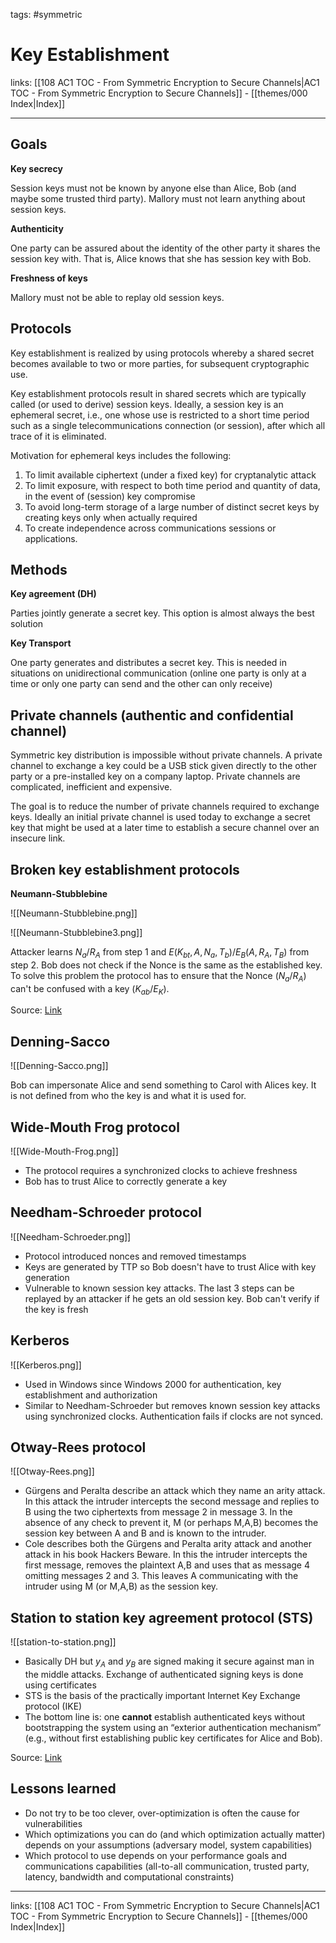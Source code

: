 tags: #symmetric 

# Key Establishment

links:  [[108 AC1 TOC - From Symmetric Encryption to Secure Channels|AC1 TOC - From Symmetric Encryption to Secure Channels]] - [[themes/000 Index|Index]]

---

## Goals

**Key secrecy**

Session keys must not be known by anyone else than Alice, Bob (and maybe some trusted third party). Mallory must not learn anything about session keys.

**Authenticity**

One party can be assured about the identity of the other party it shares the session key with. That is, Alice knows that she has session key with Bob.

**Freshness of keys**

Mallory must not be able to replay old session keys.

## Protocols

Key establishment is realized by using protocols whereby a shared secret becomes available to two or more parties, for subsequent cryptographic use.

Key establishment protocols result in shared secrets which are typically called (or used to derive) session keys. Ideally, a session key is an ephemeral secret, i.e., one whose use is restricted to a short time period such as a single telecommunications connection (or session), after which all trace of it is eliminated.

Motivation for ephemeral keys includes the following:

1. To limit available ciphertext (under a fixed key) for cryptanalytic attack
2. To limit exposure, with respect to both time period and quantity of data, in the event of (session) key compromise
3. To avoid long-term storage of a large number of distinct secret keys by creating keys only when actually required
4. To create independence across communications sessions or applications.

## Methods

**Key agreement (DH)**

Parties jointly generate a secret key. This option is almost always the best solution

**Key Transport**

One party generates and distributes a secret key. This is needed in situations on unidirectional communication (online one party is only at a time or only one party can send and the other can only receive)

## Private channels (authentic and confidential channel)

Symmetric key distribution is impossible without private channels. A private channel to exchange a key could be a USB stick given directly to the other party or a pre-installed key on a company laptop. Private channels are complicated, inefficient and expensive.

The goal is to reduce the number of private channels required to exchange keys. Ideally an initial private channel is used today to exchange a secret key that might be used at a later time to establish a secure channel over an insecure link.

## Broken key establishment protocols

**Neumann-Stubblebine**

![[Neumann-Stubblebine.png]]

![[Neumann-Stubblebine3.png]]

Attacker learns $N_a / R_A$  from step 1 and $E(K_{bt}, A, N_a, T_b) / E_B(A, R_A, T_B)$ from step 2. Bob does not check if the Nonce is the same as the established key. To solve this problem the protocol has to ensure that the Nonce ($N_a / R_A$) can't be confused with a key ($K_{ab} / E_K$).

Source: [Link](https://rg1-teaching.mpi-inf.mpg.de/old-ag2/teaching/autreas/v14-autreas-english-ns.pdf)

## Denning-Sacco

![[Denning-Sacco.png]]

Bob can impersonate Alice and send something to Carol with Alices key. It is not defined from who the key is and what it is used for.

## Wide-Mouth Frog protocol

![[Wide-Mouth-Frog.png]]

- The protocol requires a synchronized clocks to achieve freshness
- Bob has to trust Alice to correctly generate a key

## Needham-Schroeder protocol

![[Needham-Schroeder.png]]

- Protocol introduced nonces and removed timestamps
- Keys are generated by TTP so Bob doesn't have to trust Alice with key generation
- Vulnerable to known session key attacks. The last 3 steps can be replayed by an attacker if he gets an old session key. Bob can't verify if the key is fresh

## Kerberos

![[Kerberos.png]]

- Used in Windows since Windows 2000 for authentication, key establishment and authorization
- Similar to Needham-Schroeder but removes known session key attacks using synchronized clocks. Authentication fails if clocks are not synced.

## Otway-Rees protocol

![[Otway-Rees.png]]

- Gürgens and Peralta describe an attack which they name an arity attack. In this attack the intruder intercepts the second message and replies to B using the two ciphertexts from message 2 in message 3. In the absence of any check to prevent it, M (or perhaps M,A,B) becomes the session key between A and B and is known to the intruder.
- Cole describes both the Gürgens and Peralta arity attack and another attack in his book Hackers Beware. In this the intruder intercepts the first message, removes the plaintext A,B and uses that as message 4 omitting messages 2 and 3. This leaves A communicating with the intruder using M (or M,A,B) as the session key.

## Station to station key agreement protocol (STS)

![[station-to-station.png]]

- Basically DH but $y_A$ and $y_B$ are signed making it secure against man in the middle attacks. Exchange of authenticated signing keys is done using certificates
- STS is the basis of the practically important Internet Key Exchange protocol (IKE)
- The bottom line is: one **cannot** establish authenticated keys without bootstrapping the system using an “exterior authentication mechanism” (e.g., without first establishing public key certificates for Alice and Bob).

Source: [Link](https://uwnthesis.wordpress.com/2014/05/06/ssl-ietf-drops-rsa-key-transport-from-ssl-in-tls-1-3/)

## Lessons learned

- Do not try to be too clever, over-optimization is often the cause for vulnerabilities
- Which optimizations you can do (and which optimization actually matter) depends on your assumptions (adversary model, system capabilities)
- Which protocol to use depends on your performance goals and communications capabilities (all-to-all communication, trusted party, latency, bandwidth and computational constraints)

---
links:  [[108 AC1 TOC - From Symmetric Encryption to Secure Channels|AC1 TOC - From Symmetric Encryption to Secure Channels]] - [[themes/000 Index|Index]]